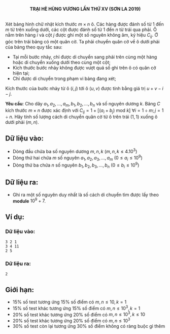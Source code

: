 **<center>TRẠI HÈ HÙNG VƯƠNG LẦN THỨ XⅤ (SƠN LA 2019)</center>**
<br>

Xét bảng hình chữ nhật kích thước $m×n$ ô. Các hàng được đánh số từ $1$ đến $m$ từ trên xuống dưới, các cột được đánh số từ $1$ đến $n$ từ trái qua phải. Ô nằm trên hàng $i$ và cột $j$ được ghi một số nguyên không âm, ký hiệu $C_{ij}$. Ở góc trên trái bảng có một quân cờ. Ta phải chuyển quân cờ về ô dưới phải của bảng theo quy tắc sau:
- Tại mỗi bước nhảy, chỉ được di chuyển sang phải trên cùng một hàng hoặc di chuyển xuống dưới theo cùng một cột;
- Kích thước bước nhảy không được vượt quá số ghi trên ô có quân cờ hiện tại;
- Chỉ được di chuyển trong phạm vi bảng đang xét;

Kích thước của bước nhảy từ ô $(i,j)$ tới ô $(u,v)$ được tính bằng giá trị $u+v-i-j$.

**Yêu cầu**: Cho dãy $a_1,a_2,…,a_m, b_1,b_2,…,b_n$ và số nguyên dương $k$. Bảng $C$ kích thước $m×n$ được xác định với $C_{ij}=1+[(a_i+b_j )\text{ mod }k]\  ∀i=1÷m; j=1÷n$. Hãy tính số lượng cách di chuyển quân cờ từ ô trên trái $(1,1)$ xuống ô dưới phải $(m,n)$.

## Dữ liệu vào:
- Dòng đầu chứa ba số nguyên dương $m,n,k\ (m,n,k≤4.10^3)$
- Dòng thứ hai chứa $m$ số nguyên $a_1,a_2,a_3,…,a_m\ (0≤a_i≤10^9)$
- Dòng thứ ba chứa $n$ số nguyên $b_1,b_2,b_3,…,b_n\ (0≤b_i≤10^9)$

## Dữ liệu ra:
- Ghi ra một số nguyên duy nhất là số cách di chuyển tìm được lấy theo **module** $10^9+7$.

## Ví dụ:
### Dữ liệu vào:
```
3 2 1
3 4 11
2 5
```

### Dữ liệu ra:
```
2
```

## Giới hạn:
- $15\%$ số test tương ứng $15\%$ số điểm có $m,n≤10,k=1$
- $15\%$ số test khác tương ứng $15\%$ số điểm có $m,n≤10^3,k=1$
- $20\%$ số test khác tương ứng $20\%$ số điểm có $m,n≤10^3,k≤10$
- $20\%$ số test khác tương ứng $20\%$ số điểm có $m,n≤10^3$
- $30\%$ số test còn lại tương ứng $30\%$ số điểm không có ràng buộc gì thêm